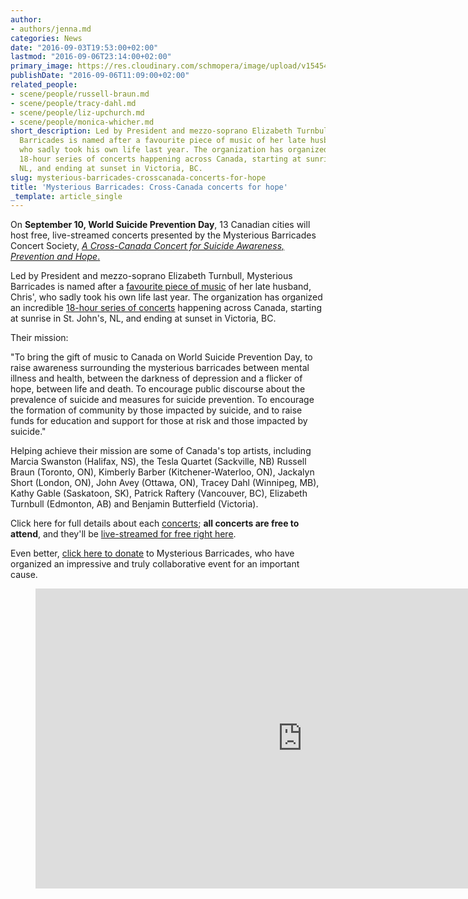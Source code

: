 ```yaml
---
author:
- authors/jenna.md
categories: News
date: "2016-09-03T19:53:00+02:00"
lastmod: "2016-09-06T23:14:00+02:00"
primary_image: https://res.cloudinary.com/schmopera/image/upload/v1545409169/media/webhook-uploads/1472984298426/2016-09-04---Canada.jpg.jpg
publishDate: "2016-09-06T11:09:00+02:00"
related_people:
- scene/people/russell-braun.md
- scene/people/tracy-dahl.md
- scene/people/liz-upchurch.md
- scene/people/monica-whicher.md
short_description: Led by President and mezzo-soprano Elizabeth Turnbull, Mysterious
  Barricades is named after a favourite piece of music of her late husband, Chris&#039;,
  who sadly took his own life last year. The organization has organized an incredible
  18-hour series of concerts happening across Canada, starting at sunrise in St. John&#039;s,
  NL, and ending at sunset in Victoria, BC.
slug: mysterious-barricades-crosscanada-concerts-for-hope
title: 'Mysterious Barricades: Cross-Canada concerts for hope'
_template: article_single
---
```


On **September 10, World Suicide Prevention Day**, 13 Canadian cities will host free, live-streamed concerts presented by the Mysterious Barricades Concert Society, [*A Cross-Canada Concert for Suicide Awareness, Prevention and Hope*.](http://www.mysteriousbarricades.org/)

Led by President and mezzo-soprano Elizabeth Turnbull, Mysterious Barricades is named after a [favourite piece of music](https://www.youtube.com/watch?v=mI5CXRrvdUM) of her late husband, Chris', who sadly took his own life last year. The organization has organized an incredible [18-hour series of concerts](http://www.mysteriousbarricades.org/concerts/) happening across Canada, starting at sunrise in St. John's, NL, and ending at sunset in Victoria, BC.

Their mission:

"To bring the gift of music to Canada on World Suicide Prevention Day, to raise awareness surrounding the mysterious barricades between mental illness and health, between the darkness of depression and a flicker of hope, between life and death. To encourage public discourse about the prevalence of suicide and measures for suicide prevention. To encourage the formation of community by those impacted by suicide, and to raise funds for education and support for those at risk and those impacted by suicide."

Helping achieve their mission are some of Canada's top artists, including Marcia Swanston (Halifax, NS), the Tesla Quartet (Sackville, NB) Russell Braun (Toronto, ON), Kimberly Barber (Kitchener-Waterloo, ON), Jackalyn Short (London, ON), John Avey (Ottawa, ON), Tracey Dahl (Winnipeg, MB), Kathy Gable (Saskatoon, SK), Patrick Raftery (Vancouver, BC), Elizabeth Turnbull (Edmonton, AB) and Benjamin Butterfield (Victoria).

Click here for full details about each [concerts](http://www.mysteriousbarricades.org/concerts/); **all concerts are free to attend**, and they'll be [live-streamed for free right here](http://livestream.com/ualberta/mysteriousbarricades2016). 

Even better, [click here to donate](http://www.mysteriousbarricades.org/donate/) to Mysterious Barricades, who have organized an impressive and truly collaborative event for an important cause.

<figure data-type="video">
<iframe width="854" height="480" src="https://www.youtube.com/embed/4gQVwswbrGM" frameborder="0" allowfullscreen></iframe>
</figure>
